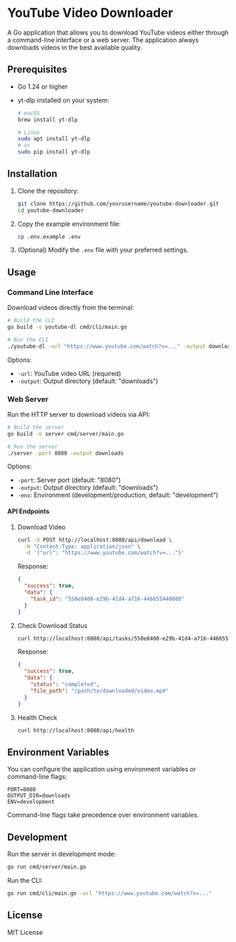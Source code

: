 # YouTube Video Downloader

A Go application that allows you to download YouTube videos either through a command-line interface or a web server. The application always downloads videos in the best available quality.

## Prerequisites

- Go 1.24 or higher
- yt-dlp installed on your system:

  ```bash
  # macOS
  brew install yt-dlp

  # Linux
  sudo apt install yt-dlp
  # or
  sudo pip install yt-dlp
  ```

## Installation

1. Clone the repository:

   ```bash
   git clone https://github.com/yourusername/youtube-downloader.git
   cd youtube-downloader
   ```

2. Copy the example environment file:

   ```bash
   cp .env.example .env
   ```

3. (Optional) Modify the `.env` file with your preferred settings.

## Usage

### Command Line Interface

Download videos directly from the terminal:

```bash
# Build the CLI
go build -o youtube-dl cmd/cli/main.go

# Run the CLI
./youtube-dl -url "https://www.youtube.com/watch?v=..." -output downloads
```

Options:

- `-url`: YouTube video URL (required)
- `-output`: Output directory (default: "downloads")

### Web Server

Run the HTTP server to download videos via API:

```bash
# Build the server
go build -o server cmd/server/main.go

# Run the server
./server -port 8080 -output downloads
```

Options:

- `-port`: Server port (default: "8080")
- `-output`: Output directory (default: "downloads")
- `-env`: Environment (development/production, default: "development")

#### API Endpoints

1. Download Video

   ```bash
   curl -X POST http://localhost:8080/api/download \
     -H "Content-Type: application/json" \
     -d '{"url": "https://www.youtube.com/watch?v=..."}'
   ```

   Response:

   ```json
   {
     "success": true,
     "data": {
       "task_id": "550e8400-e29b-41d4-a716-446655440000"
     }
   }
   ```

2. Check Download Status

   ```bash
   curl http://localhost:8080/api/tasks/550e8400-e29b-41d4-a716-446655440000
   ```

   Response:

   ```json
   {
     "success": true,
     "data": {
       "status": "completed",
       "file_path": "/path/to/downloaded/video.mp4"
     }
   }
   ```

3. Health Check
   ```bash
   curl http://localhost:8080/api/health
   ```

## Environment Variables

You can configure the application using environment variables or command-line flags:

```env
PORT=8080
OUTPUT_DIR=downloads
ENV=development
```

Command-line flags take precedence over environment variables.

## Development

Run the server in development mode:

```bash
go run cmd/server/main.go
```

Run the CLI:

```bash
go run cmd/cli/main.go -url "https://www.youtube.com/watch?v=..."
```

## License

MIT License
